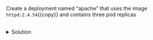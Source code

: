 Create a deployment named “apache” that uses the image `httpd:2.4.54`{{copy}} and contains three pod replicas

<br>
<details><summary>Solution</summary>
<br>

```bash
# create a deployment named "apache" that uses the image 'httpd:2.4.54' and contains three pods
kubectl create deploy apache --image httpd:2.4.54 --replicas 3

# list the deployment and the pods in that deployment
kubectl get deploy,po
```{{exec}}


</details>